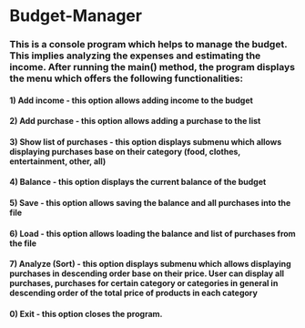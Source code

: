 # Budget-Manager
### This is a console program which helps to manage the budget. This implies analyzing the expenses and estimating the income. After running the main() method, the program displays the menu which offers the following functionalities:
#### 1) Add income - this option allows adding income to the budget
#### 2) Add purchase - this option allows adding a purchase to the list
#### 3) Show list of purchases - this option displays submenu which allows displaying purchases base on their category (food, clothes, entertainment, other, all)
#### 4) Balance - this option displays the current balance of the budget
#### 5) Save - this option allows saving the balance and all purchases into the file
#### 6) Load - this option allows loading the balance and list of purchases from the file
#### 7) Analyze (Sort) - this option displays submenu which allows displaying purchases in descending order base on their price. User can display all purchases, purchases for certain category or categories in general in descending order of the total price of products in each category
#### 0) Exit - this option closes the program.
